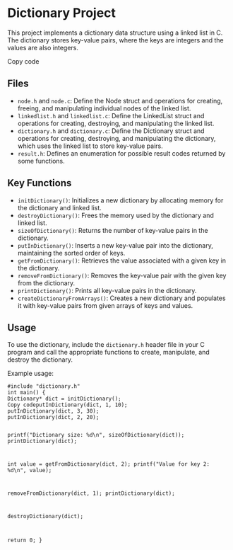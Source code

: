 <!DOCTYPE html>
<html>
<head>

</head>
<body>
    <h1>Dictionary Project</h1>
    <p>This project implements a dictionary data structure using a linked list in C. The dictionary stores key-value pairs, where the keys are integers and the values are also integers.</p>
Copy code<h2>Files</h2>
<ul>
    <li><code>node.h</code> and <code>node.c</code>: Define the Node struct and operations for creating, freeing, and manipulating individual nodes of the linked list.</li>
    <li><code>linkedlist.h</code> and <code>linkedlist.c</code>: Define the LinkedList struct and operations for creating, destroying, and manipulating the linked list.</li>
    <li><code>dictionary.h</code> and <code>dictionary.c</code>: Define the Dictionary struct and operations for creating, destroying, and manipulating the dictionary, which uses the linked list to store key-value pairs.</li>
    <li><code>result.h</code>: Defines an enumeration for possible result codes returned by some functions.</li>
</ul>

<h2>Key Functions</h2>
<ul>
    <li><code>initDictionary()</code>: Initializes a new dictionary by allocating memory for the dictionary and linked list.</li>
    <li><code>destroyDictionary()</code>: Frees the memory used by the dictionary and linked list.</li>
    <li><code>sizeOfDictionary()</code>: Returns the number of key-value pairs in the dictionary.</li>
    <li><code>putInDictionary()</code>: Inserts a new key-value pair into the dictionary, maintaining the sorted order of keys.</li>
    <li><code>getFromDictionary()</code>: Retrieves the value associated with a given key in the dictionary.</li>
    <li><code>removeFromDictionary()</code>: Removes the key-value pair with the given key from the dictionary.</li>
    <li><code>printDictionary()</code>: Prints all key-value pairs in the dictionary.</li>
    <li><code>createDictionaryFromArrays()</code>: Creates a new dictionary and populates it with key-value pairs from given arrays of keys and values.</li>
</ul>

<h2>Usage</h2>
<p>To use the dictionary, include the <code>dictionary.h</code> header file in your C program and call the appropriate functions to create, manipulate, and destroy the dictionary.</p>

<p>Example usage:</p>
<pre><code>#include "dictionary.h"
int main() {
Dictionary* dict = initDictionary();
Copy codeputInDictionary(dict, 1, 10);
putInDictionary(dict, 3, 30);
putInDictionary(dict, 2, 20);

printf("Dictionary size: %d\n", sizeOfDictionary(dict));
printDictionary(dict);

int value = getFromDictionary(dict, 2);
printf("Value for key 2: %d\n", value);

removeFromDictionary(dict, 1);
printDictionary(dict);

destroyDictionary(dict);

return 0;
}
</code></pre>
</body>
</html>
